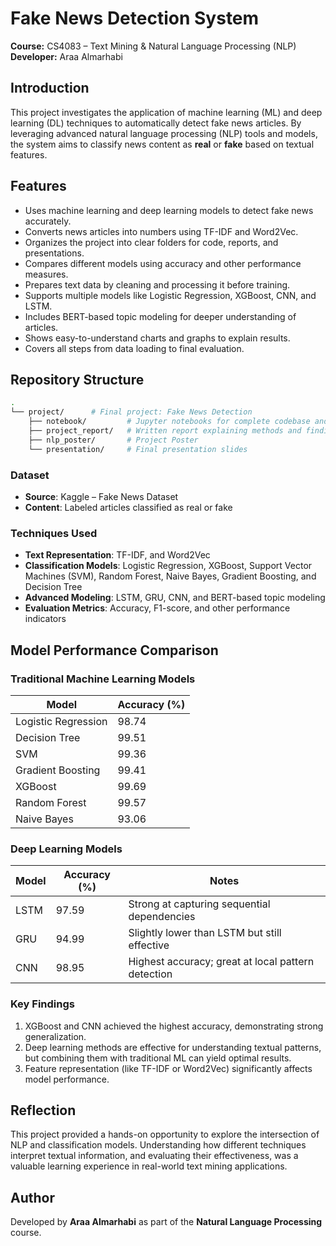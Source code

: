 # Fake News Detection System 
**Course:** CS4083 – Text Mining & Natural Language Processing (NLP)  
**Developer:** Araa Almarhabi  


## Introduction
This project investigates the application of machine learning (ML) and deep learning (DL) techniques to automatically detect fake news articles. By leveraging advanced natural language processing (NLP) tools and models, the system aims to classify news content as **real** or **fake** based on textual features.

## Features

- Uses machine learning and deep learning models to detect fake news accurately.
- Converts news articles into numbers using TF-IDF and Word2Vec.
- Organizes the project into clear folders for code, reports, and presentations.
- Compares different models using accuracy and other performance measures.
- Prepares text data by cleaning and processing it before training.
- Supports multiple models like Logistic Regression, XGBoost, CNN, and LSTM.
- Includes BERT-based topic modeling for deeper understanding of articles.
- Shows easy-to-understand charts and graphs to explain results.
- Covers all steps from data loading to final evaluation.

## Repository Structure

```bash
.
└── project/      # Final project: Fake News Detection
    ├── notebook/         # Jupyter notebooks for complete codebase and exploratory analysis  
    ├── project_report/   # Written report explaining methods and findings
    ├── nlp_poster/       # Project Poster 
    └── presentation/     # Final presentation slides
```



### Dataset
- **Source**: Kaggle – Fake News Dataset
- **Content**: Labeled articles classified as real or fake

### Techniques Used
- **Text Representation**: TF-IDF, and Word2Vec  
- **Classification Models**: Logistic Regression, XGBoost, Support Vector Machines (SVM), Random Forest, Naive Bayes, Gradient Boosting, and Decision Tree 
- **Advanced Modeling**: LSTM, GRU, CNN, and BERT-based topic modeling  
- **Evaluation Metrics**: Accuracy, F1-score, and other performance indicators

## Model Performance Comparison

### Traditional Machine Learning Models

| Model               | Accuracy (%) |
|---------------------|--------------|
| Logistic Regression | 98.74        |
| Decision Tree       | 99.51        |
| SVM                 | 99.36        |
| Gradient Boosting   | 99.41        |
| XGBoost             | 99.69        |
| Random Forest       | 99.57        |
| Naive Bayes         | 93.06        |

### Deep Learning Models

| Model | Accuracy (%) | Notes |
|-------|--------------|-------|
| LSTM  | 97.59        | Strong at capturing sequential dependencies |
| GRU   | 94.99        | Slightly lower than LSTM but still effective |
| CNN   | 98.95        | Highest accuracy; great at local pattern detection |


### Key Findings
1. XGBoost and CNN achieved the highest accuracy, demonstrating strong generalization.
2. Deep learning methods are effective for understanding textual patterns, but combining them with traditional ML can yield optimal results.
3. Feature representation (like TF-IDF or Word2Vec) significantly affects model performance.


  
## Reflection
This project provided a hands-on opportunity to explore the intersection of NLP and classification models. Understanding how different techniques interpret textual information, and evaluating their effectiveness, was a valuable learning experience in real-world text mining applications.


## Author
Developed by **Araa Almarhabi** as part of the **Natural Language Processing** course.







